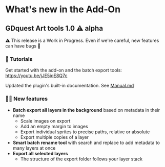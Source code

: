 # What's new in the Add-On

## GDquest Art tools 1.0 ⚠ alpha

⚠ This release is a Work in Progress. Even if we're careful, new features can have bugs 🐛

### 📘 Tutorials ###

Get started with the add-on and the batch export tools: https://youtu.be/jJE5iqE8Q7c

Updated the plugin's built-in documentation. See [Manual.md](https://github.com/GDquest/GDquest-art-tools/blob/master/gdquest_art_tools/Manual.md)

### 🎥🕺 New features ###

- **Batch export all layers in the background** based on metadata in their name
  - Scale images on export
  - Add an empty margin to images
  - Export individual sprites to precise paths, relative or absolute
  - Export multiple copies of a layer
- **Smart batch rename tool** with search and replace to add metadata to many layers at once
- **Export all selected layers**
  - The structure of the export folder follows your layer stack
